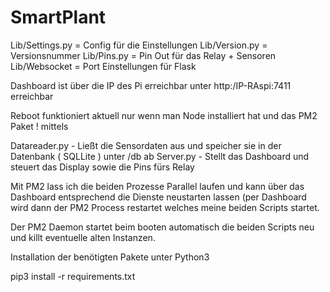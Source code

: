 # SmartPlant
 
Lib/Settings.py = Config für die Einstellungen
Lib/Version.py = Versionsnummer
Lib/Pins.py = Pin Out für das Relay + Sensoren
Lib/Websocket = Port Einstellungen für Flask

Dashboard ist über die IP des Pi erreichbar unter http:/IP-RAspi:7411 erreichbar

Reboot funktioniert aktuell nur wenn man Node installiert hat und das PM2 Paket !
mittels 

Datareader.py - Ließt die Sensordaten aus und speicher sie in der Datenbank ( SQLLite ) unter /db ab
Server.py - Stellt das Dashboard und steuert das Display sowie die Pins fürs Relay

Mit PM2 lass ich die beiden Prozesse Parallel laufen und kann über das Dashboard entsprechend die Dienste neustarten lassen
(per Dashboard wird dann der PM2 Process restartet welches meine beiden Scripts startet. 

Der PM2 Daemon startet beim booten automatisch die beiden Scripts neu und killt eventuelle alten Instanzen.

Installation der benötigten Pakete unter Python3

pip3 install -r requirements.txt
